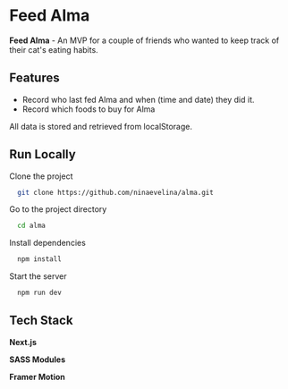 # Feed Alma

**Feed Alma** - An MVP for a couple of friends who wanted to keep track of their cat's eating habits.

## Features

- Record who last fed Alma and when (time and date) they did it.
- Record which foods to buy for Alma

All data is stored and retrieved from localStorage.

## Run Locally

Clone the project

```bash
  git clone https://github.com/ninaevelina/alma.git
```

Go to the project directory

```bash
  cd alma
```

Install dependencies

```bash
  npm install
```

Start the server

```bash
  npm run dev
```

## Tech Stack

**Next.js**

**SASS Modules**

**Framer Motion**
